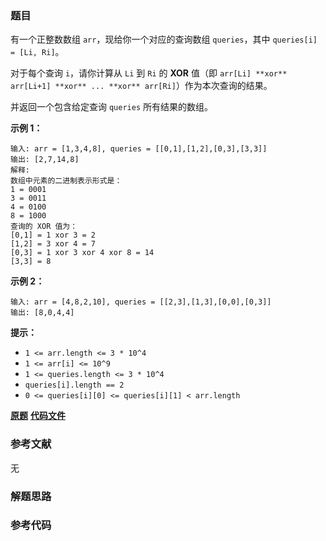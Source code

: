 ### 题目
有一个正整数数组 `arr`，现给你一个对应的查询数组 `queries`，其中 `queries[i] = [Li, Ri]`。

对于每个查询 `i`，请你计算从 `Li` 到 `Ri` 的  **XOR**  值（即 `arr[Li] **xor** arr[Li+1]
**xor** ... **xor** arr[Ri]`）作为本次查询的结果。

并返回一个包含给定查询 `queries` 所有结果的数组。



**示例 1：**

    
    
    输入: arr = [1,3,4,8], queries = [[0,1],[1,2],[0,3],[3,3]]
    输出: [2,7,14,8] 
    解释:
    数组中元素的二进制表示形式是：
    1 = 0001 
    3 = 0011 
    4 = 0100 
    8 = 1000 
    查询的 XOR 值为：
    [0,1] = 1 xor 3 = 2 
    [1,2] = 3 xor 4 = 7 
    [0,3] = 1 xor 3 xor 4 xor 8 = 14 
    [3,3] = 8
    

**示例 2：**

    
    
    输入: arr = [4,8,2,10], queries = [[2,3],[1,3],[0,0],[0,3]]
    输出: [8,0,4,4]
    



**提示：**

  * `1 <= arr.length <= 3 * 10^4`
  * `1 <= arr[i] <= 10^9`
  * `1 <= queries.length <= 3 * 10^4`
  * `queries[i].length == 2`
  * `0 <= queries[i][0] <= queries[i][1] < arr.length`

 **[原题](https://leetcode-cn.com/problems/xor-queries-of-a-subarray/)**    **[代码文件]()**


### 参考文献
无

### 解题思路




### 参考代码

```go


```




